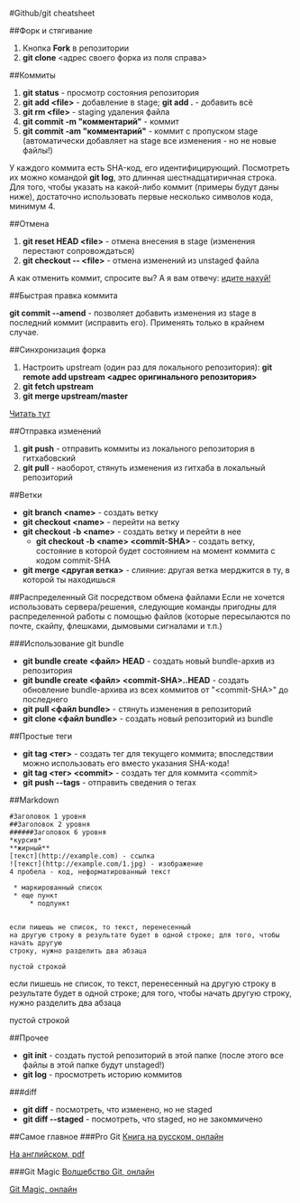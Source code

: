 #Github/git cheatsheet

##Форк и стягивание

1. Кнопка **Fork** в репозитории
2. **git clone** <адрес своего форка из поля справа>

##Коммиты

1. **git status** - просмотр состояния репозитория
2. **git add \<file\>** - добавление в stage; **git add .** - добавить всё
3. **git rm \<file\>** - staging удаления файла
4. **git commit -m "комментарий"** - коммит
5. **git commit -am "комментарий"** - коммит с пропуском stage (автоматически добавляет на stage все изменения - но не новые файлы!)

У каждого коммита есть SHA-код, его идентифицирующий. Посмотреть их можно командой **git log**, это длинная шестнадцатиричная строка. Для того, чтобы указать на какой-либо коммит (примеры будут даны ниже), достаточно использовать первые несколько символов кода, минимум 4.

##Отмена

1. **git reset HEAD \<file\>** - отмена внесения в stage (изменения перестают сопровождаться)
2. **git checkout -- \<file\>** - отмена изменений из unstaged файла

А как отменить коммит, спросите вы? А я вам отвечу: [идите нахуй!](http://www.youtube.com/watch?v=V1REMGv3_Ns)

##Быстрая правка коммита

**git commit --amend** - позволяет добавить изменения из stage в последний коммит (исправить его). Применять только в крайнем случае.

##Синхронизация форка

1. Настроить upstream (один раз для локального репозитория): **git remote add upstream <адрес оригинального репозитория>**
2. **git fetch upstream**
3. **git merge upstream/master**

[Читать тут](https://help.github.com/articles/syncing-a-fork/)

##Отправка изменений

1. **git push** - отправить коммиты из локального репозитория в гитхабовский
2. **git pull** - наоборот, стянуть изменения из гитхаба в локальный репозиторий

##Ветки

 * **git branch \<name\>** - создать ветку
 * **git checkout \<name\>** - перейти на ветку
 * **git checkout -b \<name\>** - создать ветку и перейти в нее
    * **git checkout -b \<name\> \<commit-SHA\>** - создать ветку, состояние в которой будет состоянием на момент коммита с кодом commit-SHA
 * **git merge \<другая ветка\>** - слияние: другая ветка мерджится в ту, в которой ты находишься
 
##Распределенный Git посредством обмена файлами
Если не хочется использовать сервера/решения, следующие команды пригодны для распределенной работы с помощью файлов (которые пересылаются по почте, скайпу, флешками, дымовыми сигналами и т.п.)

###Использование git bundle

 * **git bundle create \<файл\> HEAD** - создать новый bundle-архив из репозитория
 * **git bundle create \<файл\> \<commit-SHA\>..HEAD** - создать обновление bundle-архива из всех коммитов от "\<commit-SHA\>" до последнего
 * **git pull \<файл bundle\>** - стянуть изменения в репозиторий
 * **git clone \<файл bundle\>** - создать новый репозиторий из bundle
 
##Простые теги

 * **git tag \<тег\>** - создать тег для текущего коммита; впоследствии можно использовать его вместо указания SHA-кода!
 * **git tag \<тег\> \<commit\>** - создать тег для коммита \<commit\>
 * **git push --tags** - отправить сведения о тегах
 
##Markdown

    #Заголовок 1 уровня
    ##Заголовок 2 уровня
    ######Заголовок 6 уровня
    *курсив*
    **жирный**
    [текст](http://example.com) - ссылка
    ![текст](http://example.com/1.jpg) - изображение
    4 пробела - код, неформатированный текст
    
     * маркированный список
     * еще пункт
         * подпункт
     
    
    если пишешь не список, то текст, перенесенный
    на другую строку в результате будет в одной строке; для того, чтобы начать другую
    строку, нужно разделить два абзаца
    
    пустой строкой
    
если пишешь не список, то текст, перенесенный
на другую строку в результате будет в одной строке; для того, чтобы начать другую
строку, нужно разделить два абзаца

пустой строкой

##Прочее

 * **git init** - создать пустой репозиторий в этой папке (после этого все файлы в этой папке будут unstaged!)
 * **git log** - просмотреть историю коммитов

###diff

 * **git diff** - посмотреть, что изменено, но не staged
 * **git diff --staged** - посмотреть, что staged, но не закоммичено

##Самое главное
###Pro Git
[Книга на русском, онлайн](http://git-scm.com/book/ru/v2)

[На английском, pdf](https://github.com/progit/progit2/releases/download/2.0.0/progit-2.0.0.pdf)

###Git Magic
[Волшебство Git, онлайн](http://www-cs-students.stanford.edu/~blynn/gitmagic/intl/ru/)

[Git Magic, онлайн](http://www-cs-students.stanford.edu/~blynn/gitmagic/)
